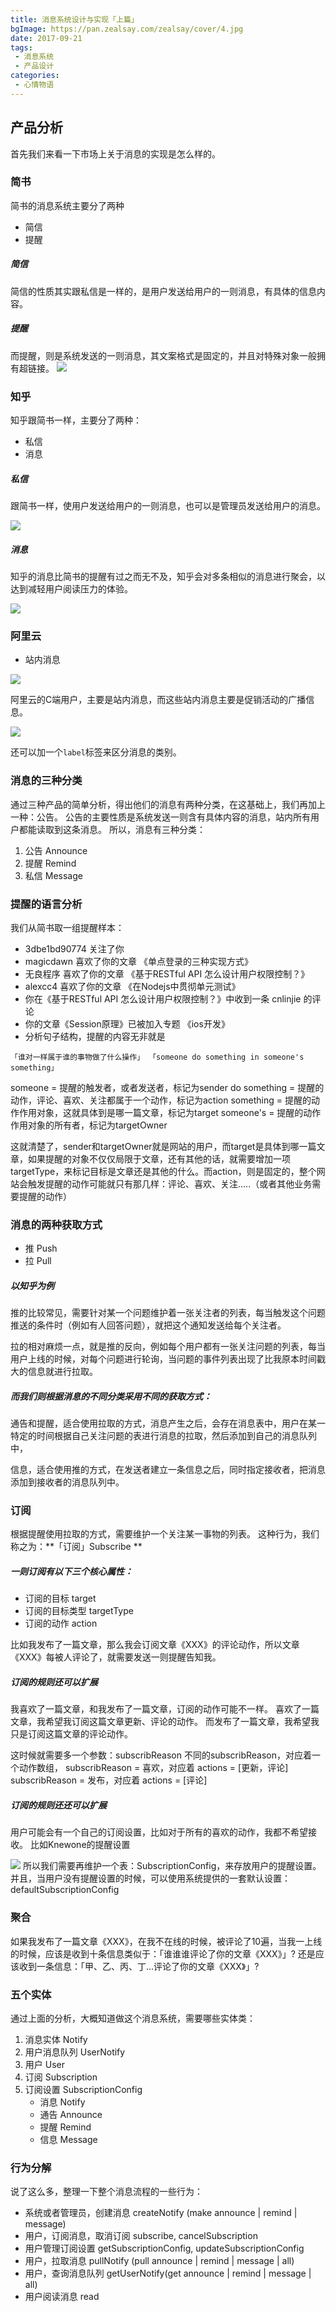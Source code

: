 ```yaml
---
title: 消息系统设计与实现「上篇」
bgImage: https://pan.zealsay.com/zealsay/cover/4.jpg
date: 2017-09-21
tags:
 - 消息系统
 - 产品设计
categories: 
 - 心情物语
---
```


## 产品分析 
首先我们来看一下市场上关于消息的实现是怎么样的。
### 简书

简书的消息系统主要分了两种

- 简信
- 提醒

##### 简信
简信的性质其实跟私信是一样的，是用户发送给用户的一则消息，有具体的信息内容。

##### 提醒
而提醒，则是系统发送的一则消息，其文案格式是固定的，并且对特殊对象一般拥有超链接。
[![](https://upload-images.jianshu.io/upload_images/79702-d8e9bcfcbde089ec.jpg)](https://upload-images.jianshu.io/upload_images/79702-d8e9bcfcbde089ec.jpg)

### 知乎
知乎跟简书一样，主要分了两种：

- 私信
- 消息

##### 私信
跟简书一样，使用户发送给用户的一则消息，也可以是管理员发送给用户的消息。

[![](https://upload-images.jianshu.io/upload_images/79702-4c98190143481f7a.jpg)](https://upload-images.jianshu.io/upload_images/79702-4c98190143481f7a.jpg)

##### 消息
知乎的消息比简书的提醒有过之而无不及，知乎会对多条相似的消息进行聚会，以达到减轻用户阅读压力的体验。

[![](https://upload-images.jianshu.io/upload_images/79702-9c189d0ea208b71d.jpg)](https://upload-images.jianshu.io/upload_images/79702-9c189d0ea208b71d.jpg)

### 阿里云

- 站内消息

![](https://www.zealsay.com/wp-content/uploads/2018/09/ab5bb2ba54be4345dbef77045886d8f2.png)

阿里云的C端用户，主要是站内消息，而这些站内消息主要是促销活动的广播信息。

![](https://www.zealsay.com/wp-content/uploads/2018/09/2789349276e9e1014a46832915bf1c30.png)


还可以加一个`label`标签来区分消息的类别。

### 消息的三种分类
通过三种产品的简单分析，得出他们的消息有两种分类，在这基础上，我们再加上一种：公告。
公告的主要性质是系统发送一则含有具体内容的消息，站内所有用户都能读取到这条消息。
所以，消息有三种分类：

1. 公告 Announce
2. 提醒 Remind
3. 私信 Message

### 提醒的语言分析

我们从简书取一组提醒样本：

- 3dbe1bd90774 关注了你
- magicdawn 喜欢了你的文章 《单点登录的三种实现方式》
- 无良程序 喜欢了你的文章 《基于RESTful API 怎么设计用户权限控制？》
- alexcc4 喜欢了你的文章 《在Nodejs中贯彻单元测试》
- 你在《基于RESTful API 怎么设计用户权限控制？》中收到一条 cnlinjie 的评论
- 你的文章《Session原理》已被加入专题 《ios开发》
- 分析句子结构，提醒的内容无非就是

`「谁对一样属于谁的事物做了什么操作」
「someone do something in someone's something」`

someone = 提醒的触发者，或者发送者，标记为sender
do something = 提醒的动作，评论、喜欢、关注都属于一个动作，标记为action
something = 提醒的动作作用对象，这就具体到是哪一篇文章，标记为target
someone's = 提醒的动作作用对象的所有者，标记为targetOwner

这就清楚了，sender和targetOwner就是网站的用户，而target是具体到哪一篇文章，如果提醒的对象不仅仅局限于文章，还有其他的话，就需要增加一项targetType，来标记目标是文章还是其他的什么。而action，则是固定的，整个网站会触发提醒的动作可能就只有那几样：评论、喜欢、关注.....（或者其他业务需要提醒的动作）

### 消息的两种获取方式

- 推 Push
- 拉 Pull

##### 以知乎为例
推的比较常见，需要针对某一个问题维护着一张关注者的列表，每当触发这个问题推送的条件时（例如有人回答问题），就把这个通知发送给每个关注者。

拉的相对麻烦一点，就是推的反向，例如每个用户都有一张关注问题的列表，每当用户上线的时候，对每个问题进行轮询，当问题的事件列表出现了比我原本时间戳大的信息就进行拉取。

##### 而我们则根据消息的不同分类采用不同的获取方式：
通告和提醒，适合使用拉取的方式，消息产生之后，会存在消息表中，用户在某一特定的时间根据自己关注问题的表进行消息的拉取，然后添加到自己的消息队列中，

信息，适合使用推的方式，在发送者建立一条信息之后，同时指定接收者，把消息添加到接收者的消息队列中。

### 订阅

根据提醒使用拉取的方式，需要维护一个关注某一事物的列表。
这种行为，我们称之为：**「订阅」Subscribe **

##### 一则订阅有以下三个核心属性：

- 订阅的目标 target
- 订阅的目标类型 targetType
- 订阅的动作 action

比如我发布了一篇文章，那么我会订阅文章《XXX》的评论动作，所以文章《XXX》每被人评论了，就需要发送一则提醒告知我。

##### 订阅的规则还可以扩展

我喜欢了一篇文章，和我发布了一篇文章，订阅的动作可能不一样。
喜欢了一篇文章，我希望我订阅这篇文章更新、评论的动作。
而发布了一篇文章，我希望我只是订阅这篇文章的评论动作。

这时候就需要多一个参数：subscribReason
不同的subscribReason，对应着一个动作数组，
subscribReason = 喜欢，对应着 actions = [更新，评论]
subscribReason = 发布，对应着 actions = [评论]

##### 订阅的规则还还可以扩展
用户可能会有一个自己的订阅设置，比如对于所有的喜欢的动作，我都不希望接收。
比如Knewone的提醒设置

[![](https://upload-images.jianshu.io/upload_images/79702-aa831d93990cff2e.jpg)](https://upload-images.jianshu.io/upload_images/79702-aa831d93990cff2e.jpg)
所以我们需要再维护一个表：SubscriptionConfig，来存放用户的提醒设置。
并且，当用户没有提醒设置的时候，可以使用系统提供的一套默认设置：defaultSubscriptionConfig

### 聚合
如果我发布了一篇文章《XXX》，在我不在线的时候，被评论了10遍，当我一上线的时候，应该是收到十条信息类似于：「谁谁谁评论了你的文章《XXX》」?
还是应该收到一条信息：「甲、乙、丙、丁...评论了你的文章《XXX》」?

### 五个实体

通过上面的分析，大概知道做这个消息系统，需要哪些实体类：

1.  消息实体 Notify
2. 用户消息队列 UserNotify
3. 用户 User
4. 订阅 Subscription
5. 订阅设置 SubscriptionConfig
	- 消息 Notify
	- 通告 Announce
	- 提醒 Remind
	- 信息 Message

### 行为分解

说了这么多，整理一下整个消息流程的一些行为：

- 系统或者管理员，创建消息
 createNotify (make announce | remind | message)
- 用户，订阅消息，取消订阅
subscribe, cancelSubscription
- 用户管理订阅设置
getSubscriptionConfig, updateSubscriptionConfig
- 用户，拉取消息
pullNotify (pull announce | remind | message | all)
- 用户，查询消息队列
getUserNotify(get announce | remind | message | all)
- 用户阅读消息
read

